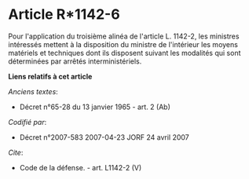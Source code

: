 # Article R*1142-6

Pour l'application du troisième alinéa de l'article L. 1142-2, les ministres intéressés mettent à la disposition du ministre
de l'intérieur les moyens matériels et techniques dont ils disposent suivant les modalités qui sont déterminées par arrêtés
interministériels.

**Liens relatifs à cet article**

_Anciens textes_:

  - Décret n°65-28 du 13 janvier 1965 - art. 2 (Ab)

_Codifié par_:

  - Décret n°2007-583 2007-04-23 JORF 24 avril 2007

_Cite_:

  - Code de la défense. - art. L1142-2 (V)
